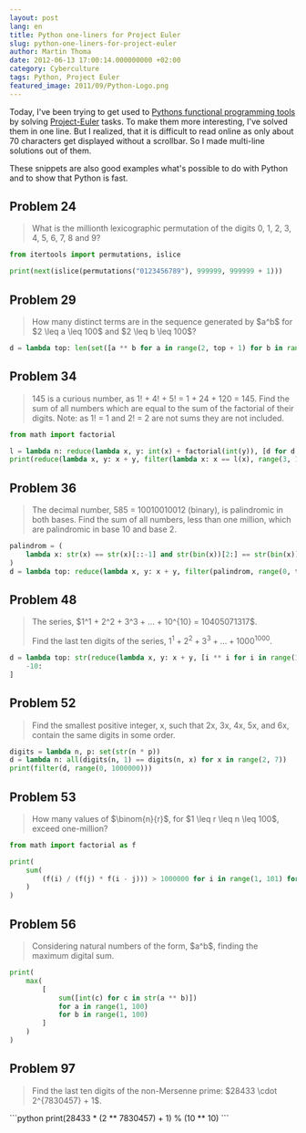 ```yaml
---
layout: post
lang: en
title: Python one-liners for Project Euler
slug: python-one-liners-for-project-euler
author: Martin Thoma
date: 2012-06-13 17:00:14.000000000 +02:00
category: Cyberculture
tags: Python, Project Euler
featured_image: 2011/09/Python-Logo.png
---
```

Today, I've been trying to get used to <a href="../functional-programming-in-python/" title="Functional Programming in Python">Pythons functional programming tools</a> by solving <a href="http://projecteuler.net/about">Project-Euler</a> tasks. To make them more interesting, I've solved them in one line. But I realized, that it is difficult to read online as only about 70 characters get displayed without a scrollbar. So I made multi-line solutions out of them.

These snippets are also good examples what's possible to do with Python and to show that Python is fast.

<h2>Problem 24</h2>
<blockquote>What is the millionth lexicographic permutation of the digits 0, 1, 2, 3, 4, 5, 6, 7, 8 and 9?</blockquote>

```python
from itertools import permutations, islice

print(next(islice(permutations("0123456789"), 999999, 999999 + 1)))
```

<h2>Problem 29</h2>
<blockquote>How many distinct terms are in the sequence generated by $a^b$ for $2 \leq a \leq 100$ and $2 \leq b \leq 100$?</blockquote>

```python
d = lambda top: len(set([a ** b for a in range(2, top + 1) for b in range(2, top + 1)]))
```

<h2>Problem 34</h2>
<blockquote>145 is a curious number, as 1! + 4! + 5! = 1 + 24 + 120 = 145.
Find the sum of all numbers which are equal to the sum of the factorial of their digits.
Note: as 1! = 1 and 2! = 2 are not sums they are not included.</blockquote>

```python
from math import factorial

l = lambda n: reduce(lambda x, y: int(x) + factorial(int(y)), [d for d in "0" + str(n)])
print(reduce(lambda x, y: x + y, filter(lambda x: x == l(x), range(3, 100000))))
```

<h2>Problem 36</h2>
<blockquote>The decimal number, 585 = 10010010012 (binary), is palindromic in both bases.
Find the sum of all numbers, less than one million, which are palindromic in base 10 and base 2.</blockquote>

```python
palindrom = (
    lambda x: str(x) == str(x)[::-1] and str(bin(x))[2:] == str(bin(x))[2:][::-1]
)
d = lambda top: reduce(lambda x, y: x + y, filter(palindrom, range(0, top + 1)))
```

<h2>Problem 48</h2>
<blockquote>The series, $1^1 + 2^2 + 3^3 + ... + 10^{10} = 10405071317$.

Find the last ten digits of the series, $1^1 + 2^2 + 3^3 + ... + 1000^{1000}$.</blockquote>


```python
d = lambda top: str(reduce(lambda x, y: x + y, [i ** i for i in range(1, top + 1)]))[
    -10:
]
```

<h2>Problem 52</h2>
<blockquote>Find the smallest positive integer, x, such that 2x, 3x, 4x, 5x, and 6x, contain the same digits in some order.</blockquote>

```python
digits = lambda n, p: set(str(n * p))
d = lambda n: all(digits(n, 1) == digits(n, x) for x in range(2, 7))
print(filter(d, range(0, 1000000)))
```

<h2>Problem 53</h2>
<blockquote>How many values of $\binom{n}{r}$, for $1 \leq r \leq n \leq 100$, exceed one-million?</blockquote>

```python
from math import factorial as f

print(
    sum(
        (f(i) / (f(j) * f(i - j))) > 1000000 for i in range(1, 101) for j in range(1, i)
    )
)
```

<h2>Problem 56</h2>
<blockquote>Considering natural numbers of the form, $a^b$, finding the maximum digital sum.</blockquote>

```python
print(
    max(
        [
            sum([int(c) for c in str(a ** b)])
            for a in range(1, 100)
            for b in range(1, 100)
        ]
    )
)
```

<h2>Problem 97</h2>
<blockquote>Find the last ten digits of the non-Mersenne prime: $28433 \cdot 2^{7830457} + 1$.</blockquote>
```python
print(28433 * (2 ** 7830457) + 1) % (10 ** 10)
```
